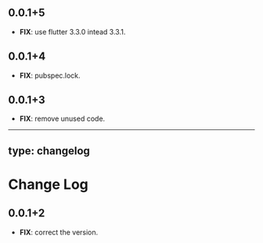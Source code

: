 ## 0.0.1+5

 - **FIX**: use flutter 3.3.0 intead 3.3.1.

## 0.0.1+4

 - **FIX**: pubspec.lock.

## 0.0.1+3

 - **FIX**: remove unused code.

---
type: changelog
---

# Change Log

## 0.0.1+2

 - **FIX**: correct the version.

